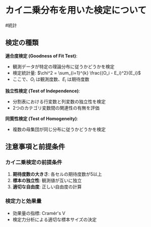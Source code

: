 # カイ二乗分布を用いた検定について

#統計

## 検定の種類
**適合度検定 (Goodness of Fit Test)**:
- 観測データが特定の理論分布に従うかどうかを検定
- 検定統計量: $\chi^2 = \sum_{i=1}^{k} \frac{(O_i - E_i)^2}{E_i}$
- ここで、$O_i$ は観測度数、$E_i$ は期待度数

**独立性検定 (Test of Independence)**:
- 分割表における行変数と列変数の独立性を検定
- 2つのカテゴリ変数間の関連性の有無を評価

**同質性検定 (Test of Homogeneity)**:
- 複数の母集団が同じ分布に従うかどうかを検定

## 注意事項と前提条件

### カイ二乗検定の前提条件
1. **期待度数の大きさ**: 各セルの期待度数が5以上
2. **標本の独立性**: 観測値が互いに独立
3. **適切な自由度**: 正しい自由度の計算

### 検定力と効果量
- 効果量の指標: Cramér's V
- 検定力分析による適切な標本サイズの決定

